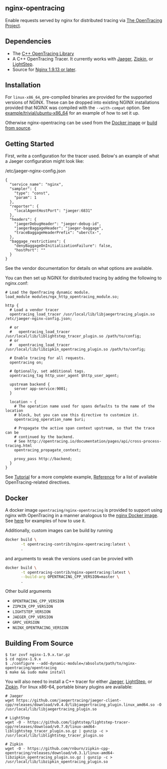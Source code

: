 nginx-opentracing
-----------------

Enable requests served by nginx for distributed tracing via [The OpenTracing Project](opentracing.io).

Dependencies
------------
- The [C++ OpenTracing Library](https://github.com/opentracing/opentracing-cpp)
- A C++ OpenTracing Tracer. It currently works with
[Jaeger](https://github.com/jaegertracing/cpp-client),
[Zipkin](https://github.com/rnburn/zipkin-cpp-opentracing), or
[LightStep](https://github.com/lightstep/lightstep-tracer-cpp).
- Source for [Nginx 1.9.13 or later](http://nginx.org/).

Installation
------------
For `linux-x86_64`, pre-compiled binaries are provided for the supported versions of NGINX.
These can be dropped into existing NGINX installations provided that NGINX was compiled with
the `--with-compat` option. See [example/trivial/ubuntu-x86_64](example/trivial/ubuntu-x86_64) for an
example of how to set it up.

Otherwise nginx-opentracing can be used from the [Docker image](https://github.com/opentracing-contrib/nginx-opentracing#docker) or [build from source](https://github.com/opentracing-contrib/nginx-opentracing#building-from-source).

Getting Started
---------------
First, write a configuration for the tracer used. Below's an example of what
a Jaeger configuration might look like:

/etc/jaeger-nginx-config.json
```
{
  "service_name": "nginx",
  "sampler": {
    "type": "const",
    "param": 1
  },
  "reporter": {
    "localAgentHostPort": "jaeger:6831"
  },
  "headers": {
    "jaegerDebugHeader": "jaeger-debug-id",
    "jaegerBaggageHeader": "jaeger-baggage",
    "traceBaggageHeaderPrefix": "uberctx-",
  },
  "baggage_restrictions": {
    "denyBaggageOnInitializationFailure": false,
    "hostPort": ""
  }
}
```

See the vendor documentation for details on what options are available.

You can then set up NGINX for distributed tracing by adding the following to
nginx.conf:
```
# Load the OpenTracing dynamic module.
load_module modules/ngx_http_opentracing_module.so;

http {
  # Load a vendor tracer
  opentracing_load_tracer /usr/local/lib/libjaegertracing_plugin.so /etc/jaeger-nginx-config.json;

  # or 
  #   opentracing_load_tracer /usr/local/lib/liblightstep_tracer_plugin.so /path/to/config;
  # or 
  #   opentracing_load_tracer /usr/local/lib/libzipkin_opentracing_plugin.so /path/to/config;

  # Enable tracing for all requests.
  opentracing on;

  # Optionally, set additional tags.
  opentracing_tag http_user_agent $http_user_agent;

  upstream backend {
    server app-service:9001;
  }

  location ~ {
    # The operation name used for spans defaults to the name of the location
    # block, but you can use this directive to customize it.
    opentracing_operation_name $uri;

    # Propagate the active span context upstream, so that the trace can be
    # continued by the backend.
    # See http://opentracing.io/documentation/pages/api/cross-process-tracing.html
    opentracing_propagate_context;

    proxy_pass http://backend;
  }
}
```

See [Tutorial](doc/Tutorial.md) for a more complete example,
[Reference](doc/Reference.md) for a list of available OpenTracing-related
directives.

Docker
------
A docker image `opentracing/nginx-opentracing` is provided to support using nginx with OpenTracing
in a manner analogous to the [nginx Docker image](https://hub.docker.com/_/nginx/). 
See [here](example/) for examples of how to use it.

Additionally, custom images can be build by running

```bash
docker build \
       -t opentracing-contrib/nginx-opentracing:latest \
       .
```

and arguments to weak the versions used can be provied with

```bash
docker build \
       -t opentracing-contrib/nginx-opentracing:latest \
       --build-arg OPENTRACING_CPP_VERSION=master \
       .
```

Other build arguments

* `OPENTRACING_CPP_VERSION`
* `ZIPKIN_CPP_VERSION`
* `LIGHTSTEP_VERSION`
* `JAEGER_CPP_VERSION`
* `GRPC_VERSION`
* `NGINX_OPENTRACING_VERSION`


Building From Source
--------------------
```
$ tar zxvf nginx-1.9.x.tar.gz
$ cd nginx-1.9.x
$ ./configure --add-dynamic-module=/absolute/path/to/nginx-opentracing/opentracing
$ make && sudo make install
```

You will also need to install a C++ tracer for either [Jaeger](https://github.com/jaegertracing/jaeger-client-cpp), [LightStep](
https://github.com/lightstep/lightstep-tracer-cpp), or [Zipkin](https://github.com/rnburn/zipkin-cpp-opentracing). For linux x86-64, portable binary plugins are available:
```
# Jaeger
wget https://github.com/jaegertracing/jaeger-client-cpp/releases/download/v0.4.0/libjaegertracing_plugin.linux_amd64.so -O /usr/local/lib/libjaegertracing_plugin.so

# LightStep
wget -O - https://github.com/lightstep/lightstep-tracer-cpp/releases/download/v0.7.0/linux-amd64-liblightstep_tracer_plugin.so.gz | gunzip -c > /usr/local/lib/liblightstep_tracer_plugin.so

# Zipkin
wget -O - https://github.com/rnburn/zipkin-cpp-opentracing/releases/download/v0.3.1/linux-amd64-libzipkin_opentracing_plugin.so.gz | gunzip -c > /usr/local/lib/libzipkin_opentracing_plugin.so

```

